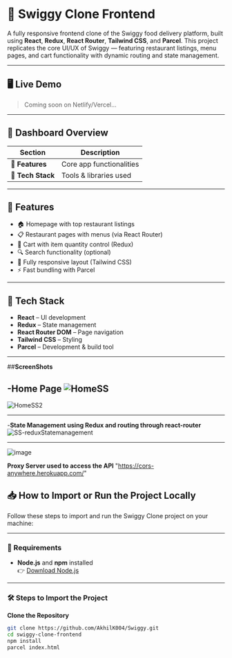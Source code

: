 # 🍔 Swiggy Clone Frontend

A fully responsive frontend clone of the Swiggy food delivery platform, built using **React**, **Redux**, **React Router**, **Tailwind CSS**, and **Parcel**. This project replicates the core UI/UX of Swiggy — featuring restaurant listings, menu pages, and cart functionality with dynamic routing and state management.

---

## 🖥️ Live Demo

> Coming soon on Netlify/Vercel...

---

## 📌 Dashboard Overview

| Section              | Description                                           |
|----------------------|-------------------------------------------------------|
| 🚀 **Features**       | Core app functionalities                            |
| 🧰 **Tech Stack**     | Tools & libraries used                              |



---

## 🚀 Features

- 🏠 Homepage with top restaurant listings
- 📋 Restaurant pages with menus (via React Router)
- 🛒 Cart with item quantity control (Redux)
- 🔍 Search functionality (optional)
- 📱 Fully responsive layout (Tailwind CSS)
- ⚡ Fast bundling with Parcel

---

## 🧰 Tech Stack

- **React** – UI development
- **Redux** – State management
- **React Router DOM** – Page navigation
- **Tailwind CSS** – Styling
- **Parcel** – Development & build tool

---

##**ScreenShots**

-**Home Page**
![HomeSS](https://github.com/user-attachments/assets/e5a315a2-e76c-4bde-bb89-220df23bcd19)
---
![HomeSS2](https://github.com/user-attachments/assets/5408cc90-9a18-4add-a5ca-ecec1f8d77f3)

 ---
-**State Management using Redux and routing through react-router**
![SS-reduxStatemanagement](https://github.com/user-attachments/assets/f4477b3d-6106-4903-a555-b6bd48b08ec6)

---
![image](https://github.com/user-attachments/assets/8bb17320-9281-4a15-a047-c5a20648fb11)


**Proxy Server used to access the API**
 "https://cors-anywhere.herokuapp.com/"


 ## 📥 How to Import or Run the Project Locally

Follow these steps to import and run the Swiggy Clone project on your machine:

---

### 🔧 Requirements

- **Node.js** and **npm** installed  
  👉 [Download Node.js](https://nodejs.org/)

---

### 🛠️ Steps to Import the Project

 **Clone the Repository**

```bash
git clone https://github.com/AkhilK004/Swiggy.git
cd swiggy-clone-frontend
npm install
parcel index.html 









